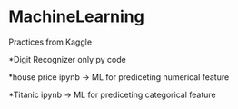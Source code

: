 # MachineLearning

Practices from Kaggle 

*Digit Recognizer
  only py code
  
*house price
  ipynb -> ML for prediceting numerical feature
  
*Titanic
  ipynb -> ML for prediceting categorical feature

